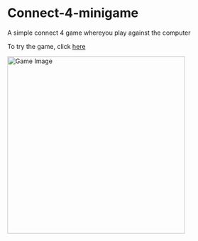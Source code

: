 # Connect-4-minigame

A simple connect 4 game whereyou play against the computer

To try the game, click [here](https://najamoe.github.io/Connect-4-minigame/)

<img src="https://github.com/najamoe/Connect-4-minigame/images/game.png" alt="Game Image" width="400">





